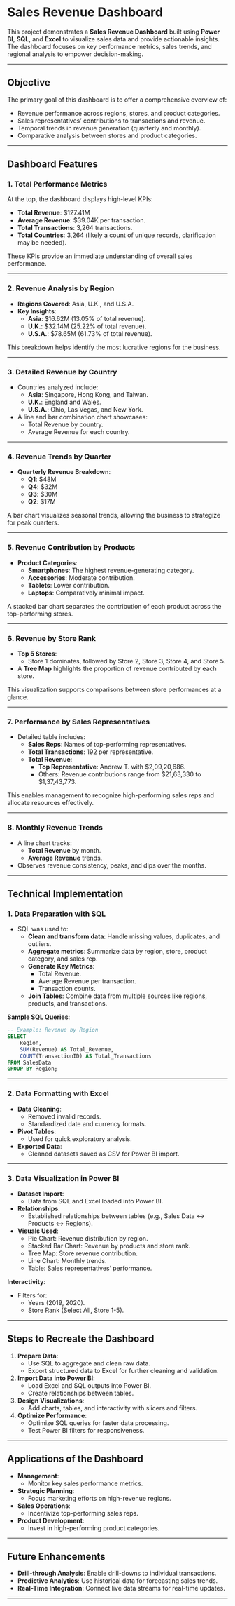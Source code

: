 # **Sales Revenue Dashboard**

This project demonstrates a **Sales Revenue Dashboard** built using **Power BI**, **SQL**, and **Excel** to visualize sales data and provide actionable insights. The dashboard focuses on key performance metrics, sales trends, and regional analysis to empower decision-making.

---

## **Objective**

The primary goal of this dashboard is to offer a comprehensive overview of:
- Revenue performance across regions, stores, and product categories.
- Sales representatives’ contributions to transactions and revenue.
- Temporal trends in revenue generation (quarterly and monthly).
- Comparative analysis between stores and product categories.

---

## **Dashboard Features**

### **1. Total Performance Metrics**
At the top, the dashboard displays high-level KPIs:
- **Total Revenue**: $127.41M
- **Average Revenue**: $39.04K per transaction.
- **Total Transactions**: 3,264 transactions.
- **Total Countries**: 3,264 (likely a count of unique records, clarification may be needed).

These KPIs provide an immediate understanding of overall sales performance.

---

### **2. Revenue Analysis by Region**
- **Regions Covered**: Asia, U.K., and U.S.A.
- **Key Insights**:
  - **Asia**: $16.62M (13.05% of total revenue).
  - **U.K.**: $32.14M (25.22% of total revenue).
  - **U.S.A.**: $78.65M (61.73% of total revenue).
  
This breakdown helps identify the most lucrative regions for the business.

---

### **3. Detailed Revenue by Country**
- Countries analyzed include:
  - **Asia**: Singapore, Hong Kong, and Taiwan.
  - **U.K.**: England and Wales.
  - **U.S.A.**: Ohio, Las Vegas, and New York.
- A line and bar combination chart showcases:
  - Total Revenue by country.
  - Average Revenue for each country.

---

### **4. Revenue Trends by Quarter**
- **Quarterly Revenue Breakdown**:
  - **Q1**: $48M
  - **Q4**: $32M
  - **Q3**: $30M
  - **Q2**: $17M

A bar chart visualizes seasonal trends, allowing the business to strategize for peak quarters.

---

### **5. Revenue Contribution by Products**
- **Product Categories**:
  - **Smartphones**: The highest revenue-generating category.
  - **Accessories**: Moderate contribution.
  - **Tablets**: Lower contribution.
  - **Laptops**: Comparatively minimal impact.
  
A stacked bar chart separates the contribution of each product across the top-performing stores.

---

### **6. Revenue by Store Rank**
- **Top 5 Stores**:
  - Store 1 dominates, followed by Store 2, Store 3, Store 4, and Store 5.
- A **Tree Map** highlights the proportion of revenue contributed by each store.

This visualization supports comparisons between store performances at a glance.

---

### **7. Performance by Sales Representatives**
- Detailed table includes:
  - **Sales Reps**: Names of top-performing representatives.
  - **Total Transactions**: 192 per representative.
  - **Total Revenue**:
    - **Top Representative**: Andrew T. with $2,09,20,686.
    - Others: Revenue contributions range from $21,63,330 to $1,37,43,773.

This enables management to recognize high-performing sales reps and allocate resources effectively.

---

### **8. Monthly Revenue Trends**
- A line chart tracks:
  - **Total Revenue** by month.
  - **Average Revenue** trends.
- Observes revenue consistency, peaks, and dips over the months.

---

## **Technical Implementation**

### **1. Data Preparation with SQL**
- SQL was used to:
  - **Clean and transform data**: Handle missing values, duplicates, and outliers.
  - **Aggregate metrics**: Summarize data by region, store, product category, and sales rep.
  - **Generate Key Metrics**:
    - Total Revenue.
    - Average Revenue per transaction.
    - Transaction counts.
  - **Join Tables**: Combine data from multiple sources like regions, products, and transactions.

**Sample SQL Queries**:
```sql
-- Example: Revenue by Region
SELECT 
    Region, 
    SUM(Revenue) AS Total_Revenue, 
    COUNT(TransactionID) AS Total_Transactions
FROM SalesData
GROUP BY Region;
```

---

### **2. Data Formatting with Excel**
- **Data Cleaning**:
  - Removed invalid records.
  - Standardized date and currency formats.
- **Pivot Tables**:
  - Used for quick exploratory analysis.
- **Exported Data**:
  - Cleaned datasets saved as CSV for Power BI import.

---

### **3. Data Visualization in Power BI**
- **Dataset Import**:
  - Data from SQL and Excel loaded into Power BI.
- **Relationships**:
  - Established relationships between tables (e.g., Sales Data ↔ Products ↔ Regions).
- **Visuals Used**:
  - Pie Chart: Revenue distribution by region.
  - Stacked Bar Chart: Revenue by products and store rank.
  - Tree Map: Store revenue contribution.
  - Line Chart: Monthly trends.
  - Table: Sales representatives’ performance.

**Interactivity**:
- Filters for:
  - Years (2019, 2020).
  - Store Rank (Select All, Store 1-5).

---

## **Steps to Recreate the Dashboard**

1. **Prepare Data**:
   - Use SQL to aggregate and clean raw data.
   - Export structured data to Excel for further cleaning and validation.
2. **Import Data into Power BI**:
   - Load Excel and SQL outputs into Power BI.
   - Create relationships between tables.
3. **Design Visualizations**:
   - Add charts, tables, and interactivity with slicers and filters.
4. **Optimize Performance**:
   - Optimize SQL queries for faster data processing.
   - Test Power BI filters for responsiveness.

---

## **Applications of the Dashboard**
- **Management**:
  - Monitor key sales performance metrics.
- **Strategic Planning**:
  - Focus marketing efforts on high-revenue regions.
- **Sales Operations**:
  - Incentivize top-performing sales reps.
- **Product Development**:
  - Invest in high-performing product categories.

---

## **Future Enhancements**
- **Drill-through Analysis**: Enable drill-downs to individual transactions.
- **Predictive Analytics**: Use historical data for forecasting sales trends.
- **Real-Time Integration**: Connect live data streams for real-time updates.

---
